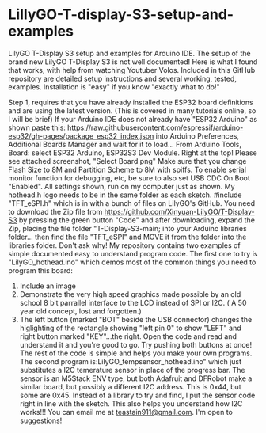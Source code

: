 # LillyGO-T-display-S3-setup-and-examples
LilyGO T-Display S3 setup and examples for Arduino IDE.
The setup of the brand new LilyGO T-Display S3 is not well documented!
Here is what I found that works, with help from watching Youtuber Volos.
Included in this GitHub repository are detailed setup instructions and several
 working, tested, examples.
Installation is "easy" if you know "exactly what to do!"

Step 1, requires that you have already installed the ESP32 board definitions and
are using the latest version. 
(This is covered in many tutorials online, so I will be brief)
If your Arduino IDE does not already have "ESP32 Arduino" as shown paste this:
https://raw.githubusercontent.com/espressif/arduino-esp32/gh-pages/package_esp32_index.json
into Arduino Preferences, Additional Boards Manager and wait for it to load...
From Arduino Tools, Board: select ESP32 Arduino, ESP32S3 Dev Module. Right at the top!
Please see attached screenshot, "Select Board.png"
Make sure that you change Flash Size to 8M and Partition Scheme to 8M with spiffs.
To enable serial monitor function for debugging, etc, be sure to also set USB CDC On Boot "Enabled".
All settings shown, run on my computer just as shown.
My hothead.h logo needs to be in the same folder as each sketch.
#include "TFT_eSPI.h" which is in with a bunch of files on LilyGO's GitHub. 
You need to download the Zip file from
https://github.com/Xinyuan-LilyGO/T-Display-S3 by pressing
the green button "Code" and after downloading, expand the Zip, placing 
the file folder "T-Display-S3-main; into your Arduino libraries folder...
then find the file "TFT_eSPI" and MOVE it from the folder into the libraries folder.
Don't ask why!
My repository contains two examples of simple documented easy to understand program code. 
The first one to try is "LilyGO_hothead.ino" which demos most of the common things you need to program this board:
1) Include an image
2) Demonstrate the very high speed graphics made possible by an old school 8 bit 
parrallel interface to the LCD instead of SPI or I2C. ( A 50 year old concept, lost and forgotten.)
3) The left button (marked "BOT" beside the USB connector) changes the higlighting of the rectangle showing "left pin 0" to show "LEFT" and right button marked "KEY"...the right.
Open the code and read and understand it and you're good to go. 
Try pushing both buttons at once!
The rest of the code is simple and helps you make your own programs.
The second program is:LilyGO_tempsensor_hothead.ino" which just substitutes
a I2C temerature sensor in place of the progress bar.
The sensor is an M5Stack ENV type, but both Adafruit and DFRobot make a 
similar board, but possibly a different I2C address. This is 0x44, but some
are 0x45.
Instead of a library to try and find, I put the sensor code right in line
with the sketch. This also helps you understand how I2C works!!!
You can email me at teastain911@gmail.com.
I'm open to suggestions!
